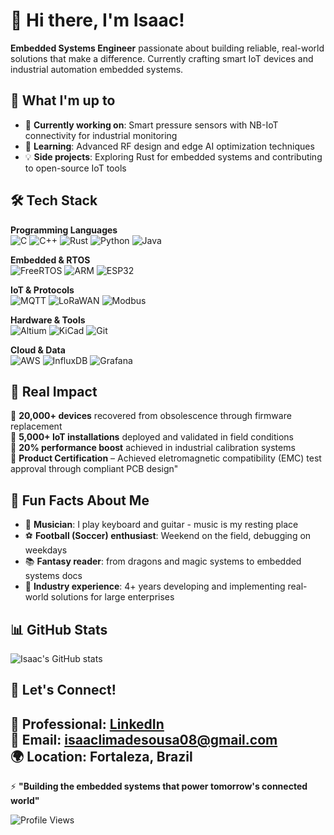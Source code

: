 # 👋 Hi there, I'm Isaac!

**Embedded Systems Engineer** passionate about building reliable, real-world solutions that make a difference. Currently crafting smart IoT devices and industrial automation embedded systems.

## 🚀 What I'm up to

- 🔬 **Currently working on**: Smart pressure sensors with NB-IoT connectivity for industrial monitoring
- 🌱 **Learning**: Advanced RF design and edge AI optimization techniques  
- 💡 **Side projects**: Exploring Rust for embedded systems and contributing to open-source IoT tools

## 🛠️ Tech Stack

**Programming Languages**  
![C](https://img.shields.io/badge/C-00599C?style=for-the-badge&logo=c&logoColor=white)
![C++](https://img.shields.io/badge/C++-00599C?style=for-the-badge&logo=cplusplus&logoColor=white)
![Rust](https://img.shields.io/badge/Rust-000000?style=for-the-badge&logo=rust&logoColor=white)
![Python](https://img.shields.io/badge/Python-3776AB?style=for-the-badge&logo=python&logoColor=white)
![Java](https://img.shields.io/badge/Java-ED8B00?style=for-the-badge&logo=java&logoColor=white)

**Embedded & RTOS**  
![FreeRTOS](https://img.shields.io/badge/FreeRTOS-000000?style=for-the-badge&logo=freertos&logoColor=white)
![ARM](https://img.shields.io/badge/ARM-0091BD?style=for-the-badge&logo=arm&logoColor=white)
![ESP32](https://img.shields.io/badge/ESP32-000000?style=for-the-badge&logo=espressif&logoColor=white)

**IoT & Protocols**  
![MQTT](https://img.shields.io/badge/MQTT-660066?style=for-the-badge&logo=mqtt&logoColor=white)
![LoRaWAN](https://img.shields.io/badge/LoRaWAN-47A248?style=for-the-badge&logo=lora&logoColor=white)
![Modbus](https://img.shields.io/badge/Modbus-FF6B35?style=for-the-badge&logoColor=white)

**Hardware & Tools**  
![Altium](https://img.shields.io/badge/Altium-A5915F?style=for-the-badge&logoColor=white)
![KiCad](https://img.shields.io/badge/KiCad-314CB0?style=for-the-badge&logo=kicad&logoColor=white)
![Git](https://img.shields.io/badge/Git-F05032?style=for-the-badge&logo=git&logoColor=white)

**Cloud & Data**  
![AWS](https://img.shields.io/badge/AWS-232F3E?style=for-the-badge&logo=amazon-aws&logoColor=white)
![InfluxDB](https://img.shields.io/badge/InfluxDB-22ADF6?style=for-the-badge&logo=influxdb&logoColor=white)
![Grafana](https://img.shields.io/badge/Grafana-F46800?style=for-the-badge&logo=grafana&logoColor=white)


## 🎯 Real Impact

🔹 **20,000+ devices** recovered from obsolescence through firmware replacement  
🔹 **5,000+ IoT installations** deployed and validated in field conditions  
🔹 **20% performance boost** achieved in industrial calibration systems  
🔹 **Product Certification** – Achieved eletromagnetic compatibility (EMC) test approval through compliant PCB design"

## 🌟 Fun Facts About Me

- 🎸 **Musician**: I play keyboard and guitar - music is my resting place
- ⚽ **Football (Soccer) enthusiast**: Weekend on the field, debugging on weekdays
- 📚 **Fantasy reader**: from dragons and magic systems to embedded systems docs
- 🤝 **Industry experience**: 4+ years developing and implementing real-world solutions for large enterprises

## 📊 GitHub Stats

![Isaac's GitHub stats](https://github-readme-stats.vercel.app/api?username=Isaacif&show_icons=true&theme=dark)

## 🔗 Let's Connect!

💼 **Professional**: [LinkedIn](https://linkedin.com/in/isaac-ls)  
📧 **Email**: isaaclimadesousa08@gmail.com  
🌍 **Location**: Fortaleza, Brazil  
---

⚡ **"Building the embedded systems that power tomorrow's connected world"**

![Profile Views](https://komarev.com/ghpvc/?username=isaac-ls&color=blueviolet)
